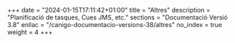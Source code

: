 +++
date        = "2024-01-15T17:11:42+01:00"
title       = "Altres"
description = "Planificació de tasques, Cues JMS, etc."
sections    = "Documentació Versió 3.8"
enllac		= "/canigo-documentacio-versions-38/altres"
no_index 	= true
weight 		= 4
+++
